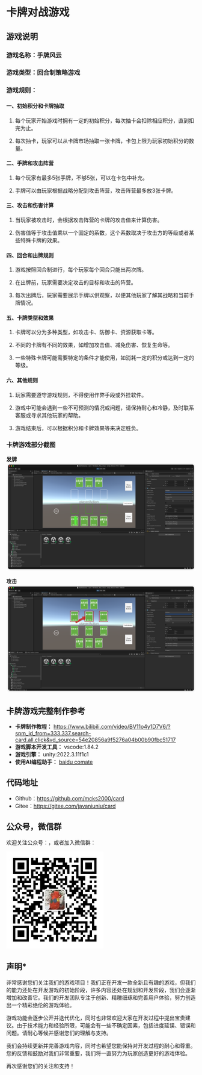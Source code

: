 # 卡牌对战游戏


## 游戏说明

### 游戏名称：手牌风云

### 游戏类型：回合制策略游戏

### 游戏规则：

#### 一、初始积分和卡牌抽取

1. 每个玩家开始游戏时拥有一定的初始积分，每次抽卡会扣除相应积分，直到扣完为止。

2. 每次抽卡，玩家可以从卡牌市场抽取一张卡牌，卡包上限为玩家初始积分的数量。


#### 二、手牌和攻击阵营

1. 每个玩家有最多5张手牌，不够5张，可以在卡包中补充。

2. 手牌可以由玩家根据战略分配到攻击阵营，攻击阵营最多放3张卡牌。


#### 三、攻击和伤害计算

1. 当玩家被攻击时，会根据攻击阵营的卡牌的攻击值来计算伤害。

2. 伤害值等于攻击值乘以一个固定的系数，这个系数取决于攻击方的等级或者某些特殊卡牌的效果。


#### 四、回合和出牌规则

1. 游戏按照回合制进行，每个玩家每个回合只能出两次牌。

2. 在出牌前，玩家需要决定攻击的目标和攻击的阵营。

3. 每次出牌后，玩家需要展示手牌以供观察，以便其他玩家了解其战略和当前手牌情况。


#### 五、卡牌类型和效果


1. 卡牌可以分为多种类型，如攻击卡、防御卡、资源获取卡等。

2. 不同的卡牌有不同的效果，如增加攻击值、减免伤害、恢复生命等。

3. 一些特殊卡牌可能需要特定的条件才能使用，如消耗一定的积分或达到一定的等级。


#### 六、其他规则


1. 玩家需要遵守游戏规则，不得使用作弊手段或外挂软件。

2. 游戏中可能会遇到一些不可预测的情况或问题，请保持耐心和冷静，及时联系客服或寻求其他玩家的帮助。

3. 游戏结束后，可以根据积分和卡牌效果等来决定胜负。



### 卡牌游戏部分截图
**发牌**
![image](./images/Summon.png)

**攻击**
![image](./images/attack.png)



## 卡牌游戏完整制作参考
- **卡牌制作教程：** https://www.bilibili.com/video/BV11o4y1D7V6/?spm_id_from=333.337.search-card.all.click&vd_source=54e20856a9f5276a04b00b90fbc51717
- **游戏脚本开发工具：**    vscode:1.84.2
- **游戏引擎：**           unity:2022.3.11f1c1
- **使用AI编程助手：**      [baidu comate](https://comate.baidu.com/)

## 代码地址
- Github：https://github.com/mcks2000/card
- Gitee：https://gitee.com/javaniuniu/card
## 公众号，微信群
欢迎关注公众号：**<PASSWORD>**，或者加入微信群：

![image](./images/wx.jpg)

## 声明*
非常感谢您们关注我们的游戏项目！我们正在开发一款全新且有趣的游戏，但我们的能力还处在开发游戏的初始阶段，许多内容还处在规划和开发阶段，我们会逐渐增加和改善它。我们的开发团队专注于创新、精雕细琢和完善用户体验，努力创造出一个精彩绝伦的游戏体验。

游戏功能会逐步公开并迭代优化，同时也非常欢迎大家在开发过程中提出宝贵建议。由于技术能力和经验所限，可能会有一些不确定因素，包括进度延误、错误和问题。请耐心等候并感谢您们的理解与支持。

我们会持续更新并完善游戏内容，同时也希望您能保持对开发过程的耐心和尊重。您的反馈和鼓励对我们非常重要，我们将一直努力为玩家创造更好的游戏体验。

再次感谢您们的关注和支持！